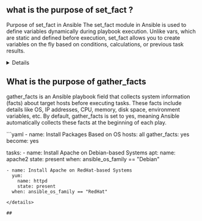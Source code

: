 ## what is the purpose of set_fact ?

Purpose of set_fact in Ansible
The set_fact module in Ansible is used to define variables dynamically during playbook execution. Unlike vars, which are static and defined before execution, set_fact allows you to create variables on the fly based on conditions, calculations, or previous task results.

<details>
### Why Use set_fact?

- Store Dynamic Values → Create and modify variables at runtime.
- Reuse Computed Data → Use output from previous tasks in later tasks.
- Conditional Logic → Set different values based on conditions.
- Loop Accumulation → Build lists or dictionaries dynamically.

  ### Example 1: Using set_fact for Conditional Variables

```yaml
- name: Set OS-specific Variables
  hosts: all
  gather_facts: yes

  tasks:
    - name: Define package manager based on OS
      set_fact:
        package_manager: "{{ 'apt' if ansible_os_family == 'Debian' else 'yum' }}"

    - name: Print package manager
      debug:
        msg: "The package manager for this OS is {{ package_manager }}"
```

### Example 2: Using set_fact for Loop Accumulation

```yaml
- name: Build a dynamic list
  hosts: localhost
  gather_facts: no

  tasks:
    - name: Initialize an empty list
      set_fact:
        user_list: []

    - name: Add users dynamically
      set_fact:
        user_list: "{{ user_list + [item] }}"
      loop:
        - alice
        - bob
        - charlie

    - name: Show final user list
      debug:
        var: user_list
```
### Example 3: Storing Task Output with set_fact

```yaml
- name: Store Command Output
  hosts: localhost
  gather_facts: no

  tasks:
    - name: Get Hostname
      command: hostname
      register: hostname_output

    - name: Store hostname in a fact
      set_fact:
        my_hostname: "{{ hostname_output.stdout }}"

    - name: Print the stored hostname
      debug:
        msg: "This system's hostname is {{ my_hostname }}"
```
![image](https://github.com/user-attachments/assets/314f290e-7ac3-4905-bc26-a0c8d4dac320)
</details>

## What is the purpose of gather_facts 

gather_facts is an Ansible playbook field that collects system information (facts) about target hosts before executing tasks. These facts include details like OS, IP addresses, CPU, memory, disk space, environment variables, etc.
By default, gather_facts is set to yes, meaning Ansible automatically collects these facts at the beginning of each play.

<deatils>
```yaml
- name: Install Packages Based on OS
  hosts: all
  gather_facts: yes
  become: yes

  tasks:
    - name: Install Apache on Debian-based Systems
      apt:
        name: apache2
        state: present
      when: ansible_os_family == "Debian"

    - name: Install Apache on RedHat-based Systems
      yum:
        name: httpd
        state: present
      when: ansible_os_family == "RedHat"
```
</details>

## 

